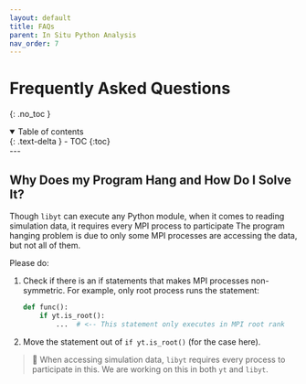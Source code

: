 ```yaml
---
layout: default
title: FAQs
parent: In Situ Python Analysis
nav_order: 7
---
```

# Frequently Asked Questions
{: .no_toc }
<details open markdown="block">
  <summary>
    Table of contents
  </summary>
  {: .text-delta }
- TOC
{:toc}
</details>
---

## Why Does my Program Hang and How Do I Solve It?
Though `libyt` can execute any Python module, when it comes to reading simulation data, it requires every MPI process to participate
The program hanging problem is due to only some MPI processes are accessing the data, but not all of them.

Please do:
1. Check if there is an if statements that makes MPI processes non-symmetric. For example, only root process runs the statement:
    ```python
    def func():
        if yt.is_root():
            ...  # <-- This statement only executes in MPI root rank
    ```
   
2. Move the statement out of `if yt.is_root()` (for the case here).

> :lizard: When accessing simulation data, `libyt` requires every process to participate in this.
> We are working on this in both `yt` and `libyt`.
